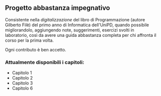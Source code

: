 ## Progetto abbastanza impegnativo 

Consistente nella _digitalizzazione_ del libro di Programmazione (autore Gilberto Filè) del primo anno di Informatica dell'UniPD, quando possibile migliorandolo, aggiungendo note, suggerimenti, esercizi svolti in laboratorio, così da avere una guida abbastanza
completa per chi affronta il corso per la prima volta.

Ogni contributo è ben accetto.

### Attualmente disponibili i capitoli:
* Capitolo 1
* Capitolo 2
* Capitolo 3
* Capitolo 6
